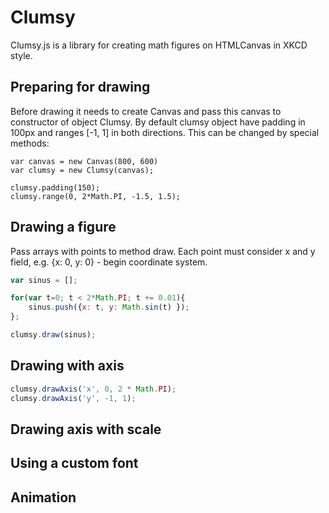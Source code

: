 
# Clumsy

Clumsy.js is a library for creating math figures on HTMLCanvas in XKCD style.

## Preparing for drawing

Before drawing it needs to create Canvas and pass this canvas to constructor of object Clumsy. By default clumsy object have padding in 100px and ranges [-1, 1] in both directions. This can be changed by special methods:

```
var canvas = new Canvas(800, 600)
var clumsy = new Clumsy(canvas);

clumsy.padding(150);
clumsy.range(0, 2*Math.PI, -1.5, 1.5);
```

## Drawing a figure

Pass arrays with points to method draw. Each point must consider x and y field, e.g. {x: 0, y: 0} - begin coordinate system.

```javascript
var sinus = [];

for(var t=0; t < 2*Math.PI; t += 0.01){
    sinus.push({x: t, y: Math.sin(t) });
};

clumsy.draw(sinus);

```

## Drawing with axis

```javascript
clumsy.drawAxis('x', 0, 2 * Math.PI);
clumsy.drawAxis('y', -1, 1);
```

## Drawing axis with scale

## Using a custom font

## Animation
